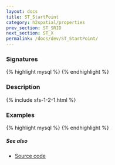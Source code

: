 ```yaml
---
layout: docs
title: ST_StartPoint
category: h2spatial/properties
prev_section: ST_SRID
next_section: ST_X
permalink: /docs/dev/ST_StartPoint/
---
```


### Signatures

{% highlight mysql %}
{% endhighlight %}

### Description



{% include sfs-1-2-1.html %}

### Examples

{% highlight mysql %}
{% endhighlight %}

##### See also

* [Source code](https://github.com/irstv/H2GIS/blob/master/h2spatial/src/main/java/org/h2gis/h2spatial/internal/function/spatial/properties/ST_StartPoint.java)
